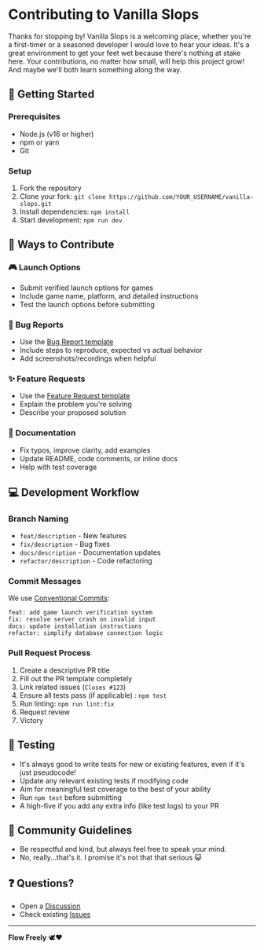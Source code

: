 # Contributing to Vanilla Slops

Thanks for stopping by! Vanilla Slops is a welcoming place, whether you're a first-timer or a seasoned developer I would love to hear your ideas.
It's a great environment to get your feet wet because there's nothing at stake here. 
Your contributions, no matter how small, will help this project grow! And maybe we'll both learn something along the way. 

## 🐸 Getting Started

### Prerequisites
- Node.js (v16 or higher)
- npm or yarn
- Git

### Setup
1. Fork the repository
2. Clone your fork: `git clone https://github.com/YOUR_USERNAME/vanilla-slops.git`
3. Install dependencies: `npm install`
4. Start development: `npm run dev`

## 🍓 Ways to Contribute

### 🎮 Launch Options
- Submit verified launch options for games
- Include game name, platform, and detailed instructions
- Test the launch options before submitting

### 🐛 Bug Reports
- Use the [Bug Report template](.github/ISSUE_TEMPLATE/bug_report.md)
- Include steps to reproduce, expected vs actual behavior
- Add screenshots/recordings when helpful

### ✨ Feature Requests
- Use the [Feature Request template](.github/ISSUE_TEMPLATE/feature_request.md)
- Explain the problem you're solving
- Describe your proposed solution

### 📝 Documentation
- Fix typos, improve clarity, add examples
- Update README, code comments, or inline docs
- Help with test coverage

## 💻 Development Workflow

### Branch Naming
- `feat/description` - New features
- `fix/description` - Bug fixes
- `docs/description` - Documentation updates
- `refactor/description` - Code refactoring

### Commit Messages
We use [Conventional Commits](https://www.conventionalcommits.org/):

```
feat: add game launch verification system
fix: resolve server crash on invalid input
docs: update installation instructions
refactor: simplify database connection logic
```

### Pull Request Process
1. Create a descriptive PR title
2. Fill out the PR template completely
3. Link related issues (`Closes #123`)
4. Ensure all tests pass (if applicable) : `npm test`
5. Run linting: `npm run lint:fix`
6. Request review
7. Victory

## 🧪 Testing

- It's always good to write tests for new or existing features, even if it's just pseudocode!
- Update any relevant existing tests if modifying code
- Aim for meaningful test coverage to the best of your ability
- Run `npm test` before submitting
- A high-five if you add any extra info (like test logs) to your PR

## 🫶 Community Guidelines

- Be respectful and kind, but always feel free to speak your mind.
- No, really...that's it. I promise it's not that that serious 😺

## ❓ Questions?

- Open a [Discussion](https://github.com/soundwanders/vanilla-slops/discussions)
- Check existing [Issues](https://github.com/soundwanders/vanilla-slops/issues)

---

**Flow Freely** 🕊️❤️
